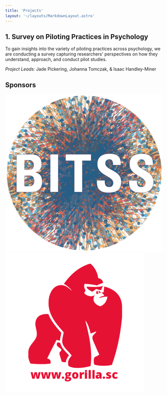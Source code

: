 ```yaml
---
title: 'Projects'
layout: '~/layouts/MarkdownLayout.astro'
---
```


## 1. Survey on Piloting Practices in Psychology
To gain insights into the variety of piloting practices across psychology, we are conducting a survey capturing researchers' perspectives on how they understand, approach, and conduct pilot studies.

_Project Leads:_ Jade Pickering, Johanna Tomczak, & Isaac Handley-Miner


## Sponsors
[![BITSS](../assets/images/bitss_icon.png)<!--rehype:style=width:140px;&class=inline not-prose-->](https://www.bitss.org/)<!--rehype:target=_blank-->
[![Gorilla Experiment Builder](../assets/images/logo-red-on-white.png)<!--rehype:style=width:150px;&class=inline not-prose-->](https://gorilla.sc/)<!--rehype:target=_blank-->

